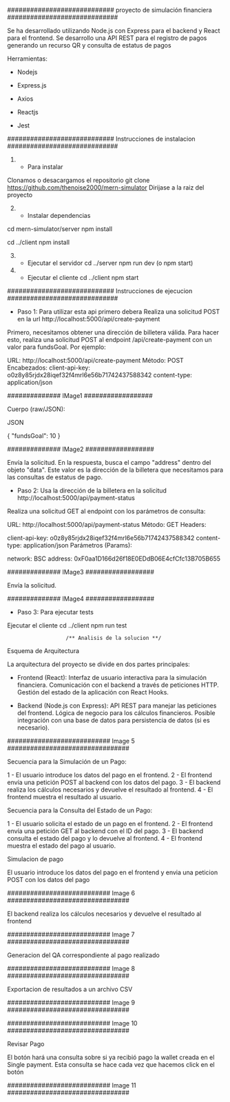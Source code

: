 ############################  proyecto de simulación financiera #############################

Se ha desarrollado utilizando Node.js con Express para el backend y React para el frontend. Se desarrollo una API REST para el registro de pagos generando un recurso QR y consulta de estatus de pagos

Herramientas:

* Nodejs

* Express.js

* Axios

* Reactjs

* Jest

############################  Instrucciones de instalacion #############################

1. - Para instalar

Clonamos o desacargamos el repositorio git clone https://github.com/thenoise2000/mern-simulator Dirijase a la raiz del proyecto

2. - Instalar dependencias

cd mern-simulator/server
npm install

cd ../client
npm install

3. - Ejecutar el servidor
cd ../server
npm run dev (o npm start)

4. - Ejecutar el cliente
cd ../client
npm start

############################  Instrucciones de ejecucion #############################

- Paso 1: Para utilizar esta api primero debera Realiza una solicitud POST en la url http://localhost:5000/api/create-payment

Primero, necesitamos obtener una dirección de billetera válida. Para hacer esto, realiza una solicitud POST al endpoint /api/create-payment con un valor para fundsGoal. Por ejemplo:

URL: http://localhost:5000/api/create-payment
Método: POST
Encabezados:
client-api-key: o0z8y85rjdx28iqef32f4mrl6e56b71742437588342
content-type: application/json

############## IMage1 ##################


Cuerpo (raw/JSON):

JSON

{
  "fundsGoal": 10
}

############## IMage2 ##################

Envía la solicitud.
En la respuesta, busca el campo "address" dentro del objeto "data". Este valor es la dirección de la billetera que necesitamos para las consultas de estatus de pago.

- Paso 2: Usa la dirección de la billetera en la solicitud http://localhost:5000/api/payment-status

Realiza una solicitud GET al endpoint con los parámetros de consulta:

URL: http://localhost:5000/api/payment-status
Método: GET
Headers:

client-api-key: o0z8y85rjdx28iqef32f4mrl6e56b71742437588342
content-type: application/json
Parámetros (Params):

network: BSC
address: 0xF0aa1D166d26f18E0EDdB06E4cfCfc13B705B655

############## IMage3 ##################


Envía la solicitud.

############## IMage4 ##################


- Paso 3: Para ejecutar tests

Ejecutar el cliente
cd ../client
npm run test

                       /** Analisis de la solucion **/

Esquema de Arquitectura

La arquitectura del proyecto se divide en dos partes principales:

* Frontend (React):
Interfaz de usuario interactiva para la simulación financiera.
Comunicación con el backend a través de peticiones HTTP.
Gestión del estado de la aplicación con React Hooks.

* Backend (Node.js con Express):
API REST para manejar las peticiones del frontend.
Lógica de negocio para los cálculos financieros.
Posible integración con una base de datos para persistencia de datos (si es necesario).

###########################  Image 5 ################################

Secuencia para la Simulación de un Pago:

1 - El usuario introduce los datos del pago en el frontend.
2 - El frontend envía una petición POST al backend con los datos del pago.
3 - El backend realiza los cálculos necesarios y devuelve el resultado al frontend.
4 - El frontend muestra el resultado al usuario.

Secuencia para la Consulta del Estado de un Pago:

1 - El usuario solicita el estado de un pago en el frontend.
2 - El frontend envía una petición GET al backend con el ID del pago.
3 - El backend consulta el estado del pago y lo devuelve al frontend.
4 - El frontend muestra el estado del pago al usuario.

Simulacion de pago
 
El usuario introduce los datos del pago en el frontend y envia una peticion POST con los datos del pago

###########################  Image 6 ################################


El backend realiza los cálculos necesarios y devuelve el resultado al frontend


###########################  Image 7 ################################


Generacion del QA correspondiente al pago realizado

###########################  Image 8 ################################

Exportacion de resultados a un archivo CSV 

###########################  Image 9 ################################

###########################  Image 10 ################################

Revisar Pago 

El botón hará una consulta sobre si ya recibió pago la wallet creada en el Single payment. Esta 
consulta se hace cada vez que hacemos click en el botón

###########################  Image 11 ################################